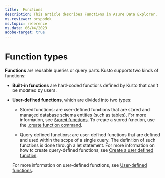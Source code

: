 ```yaml
---
title:  Functions
description: This article describes Functions in Azure Data Explorer.
ms.reviewer: orspodek
ms.topic: reference
ms.date: 06/04/2023
adobe-target: true
---
```


# Function types

**Functions** are reusable queries or query parts. Kusto supports two
kinds of functions:

* **Built-in functions** are hard-coded functions defined by Kusto that can't be
  modified by users.

* **User-defined functions**, which are divided into two types:

  * Stored functions: are user-defined functions that are stored and managed database schema entities (such as tables). For more information, see [Stored functions](../../query/schema-entities/stored-functions.md). To create a stored function, use the [.create function command](../../management/create-function.md).

  * Query-defined functions: are user-defined functions that are defined and used within the scope of a single query. The definition of such functions is done through a let statement. For more information on how to create query-defined functions, see [Create a user defined function](../letstatement.md#create-a-user-defined-function-with-scalar-calculation).

  For more information on user-defined functions, see [User-defined functions](./user-defined-functions.md).
